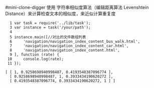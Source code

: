 #mini-clone-digger 
使用 字符串相似度算法（编辑距离算法 Levenshtein Distance）来计算检查文本的相似度，来近似计算重复度
````
  1 var task = require('../lib/task');
  3 var instance = task('/your/path');
  4
  5 instance.main([//对比的文件数组列表
  6     'navigation/navigation_index_content_bus_walk.html',
  7     'navigation/navigation_index_content_car.html',
  8     'navigation/navigation_index_content.html',
  9 ], function (rate) {
 10     console.log(rate);
 11 });
````
````
[ [ 1, 0.9258698940998487, 0.4193548387096774 ],
  [ 0.9258698940998487, 1, 0.3933434190620272 ],
  [ 0.4193548387096774, 0.3933434190620272, 1 ] ]
````

